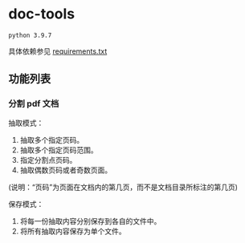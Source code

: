 # doc-tools

    python 3.9.7

具体依赖参见 [requirements.txt](./requirements.txt)

## 功能列表

### 分割 pdf 文档

抽取模式：

1. 抽取多个指定页码。
2. 抽取多个指定页码范围。
3. 指定分割点页码。
4. 抽取偶数页码或者奇数页面。

(说明：“页码”为页面在文档内的第几页，而不是文档目录所标注的第几页)

保存模式：

1. 将每一份抽取内容分别保存到各自的文件中。
2. 将所有抽取内容保存为单个文件。